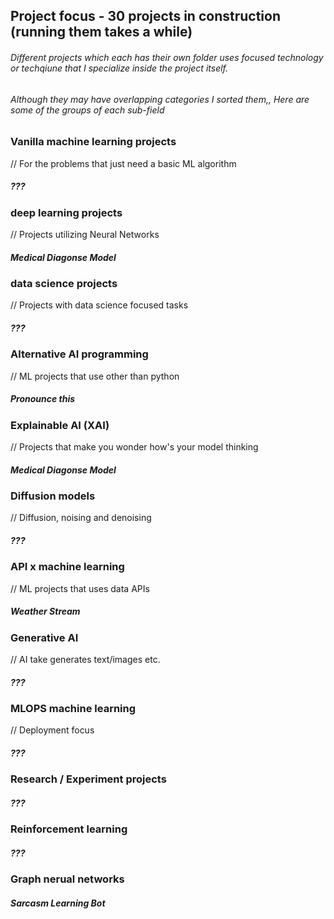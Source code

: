 ## Project focus - 30 projects in construction (running them takes a while)
###### Different projects which each has their own folder uses focused technology or techqiune that I specialize inside the project itself.
###### Although they may have overlapping categories I sorted them,, Here are some of the groups of each sub-field

### Vanilla machine learning projects 
// For the problems that just need a basic ML algorithm
##### ???

### deep learning projects
// Projects utilizing Neural Networks 
##### Medical Diagonse Model

### data science projects
// Projects with data science focused tasks
##### ???

### Alternative AI programming
// ML projects that use other than python
##### Pronounce this 

### Explainable AI (XAI)
// Projects that make you wonder how's your model thinking
##### Medical Diagonse Model

### Diffusion models
// Diffusion, noising and denoising
##### ???

### API x machine learning 
// ML projects that uses data APIs
##### Weather Stream   

### Generative AI
// AI take generates text/images etc.
##### ???

### MLOPS machine learning
// Deployment focus 
##### ???

### Research / Experiment projects
##### ???

### Reinforcement learning
##### ???

###  Graph nerual networks
##### Sarcasm Learning Bot 	
